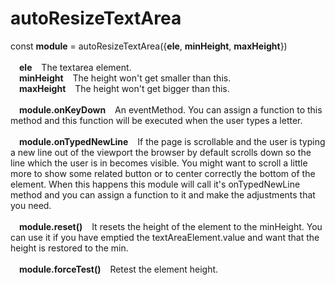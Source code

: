 # autoResizeTextArea

const  **module** =  autoResizeTextArea({**ele**, **minHeight**, **maxHeight**})  
<br/>
&ensp;&ensp;**ele** &ensp; The textarea element.  
&ensp;&ensp;**minHeight** &ensp; The height won't get smaller than this.  
 &ensp;&ensp;**maxHeight** &ensp; The height won't get bigger than this.  
<br/> &ensp;&ensp;**module.onKeyDown** &ensp; An eventMethod. You can assign a function to this method and this function will be executed when the user types a letter.  
<br/> &ensp;&ensp;**module.onTypedNewLine** &ensp; If the page is scrollable and the user is typing a new line out of the viewport the browser by default scrolls down so the line which the user is in becomes visible. You might want to scroll a little more to show some related button or to center correctly the bottom of the element. When this happens this module will call it's onTypedNewLine method and you can assign a function to it and make the adjustments that you need.  
<br/> &ensp;&ensp;**module.reset()** &ensp;  It resets the height of the element to the minHeight. You can use it if you have emptied the textAreaElement.value and want that the height is restored to the min.  
<br/> &ensp;&ensp;**module.forceTest()** &ensp;  Retest the element height.
